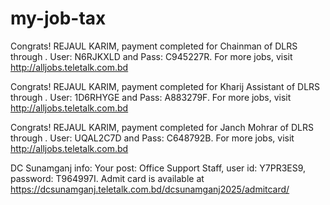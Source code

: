 # my-job-tax

Congrats! REJAUL KARIM, payment completed for Chainman of DLRS through . User: N6RJKXLD and Pass: C945227R. For more jobs, visit http://alljobs.teletalk.com.bd

Congrats! REJAUL KARIM, payment completed for Kharij Assistant of DLRS through . User: 1D6RHYGE and Pass: A883279F. For more jobs, visit http://alljobs.teletalk.com.bd

Congrats! REJAUL KARIM, payment completed for Janch Mohrar of DLRS through . User: UQAL2C7D and Pass: C648792B. For more jobs, visit http://alljobs.teletalk.com.bd


DC Sunamganj info: Your post: Office Support Staff, user id: Y7PR3ES9, password: T964997I. Admit card is available at https://dcsunamganj.teletalk.com.bd/dcsunamganj2025/admitcard/
